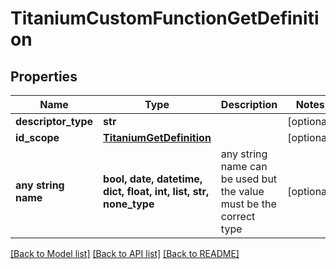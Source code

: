 # TitaniumCustomFunctionGetDefinition


## Properties
Name | Type | Description | Notes
------------ | ------------- | ------------- | -------------
**descriptor_type** | **str** |  | [optional] 
**id_scope** | [**TitaniumGetDefinition**](TitaniumGetDefinition.md) |  | [optional] 
**any string name** | **bool, date, datetime, dict, float, int, list, str, none_type** | any string name can be used but the value must be the correct type | [optional]

[[Back to Model list]](../README.md#documentation-for-models) [[Back to API list]](../README.md#documentation-for-api-endpoints) [[Back to README]](../README.md)


